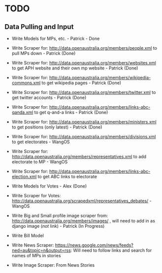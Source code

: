 TODO
====

## Data Pulling and Input ##

- Write Models for MPs, etc. - Patrick - Done
- Write Scraper for: http://data.openaustralia.org/members/people.xml to pull MPs down - Patrick (Done)
- Write Scraper for: http://data.openaustralia.org/members/websites.xml to get APH website and their own mp website - Patrick (Done)
- Write Scraper for: http://data.openaustralia.org/members/wikipedia-commons.xml to get wikipedia pages - Patrick (Done)
- Write Scraper for: http://data.openaustralia.org/members/twitter.xml to get twitter accounts - Patrick (Done)
- Write Scraper for: http://data.openaustralia.org/members/links-abc-qanda.xml to get q-and-a links - Patrick (Done)
- Write Scraper for: http://data.openaustralia.org/members/ministers.xml to get positions (only latest) - Patrick (Done)

- Write Scraper for: http://data.openaustralia.org/members/divisions.xml to get electorates - WangOS
- Write Scraper for: http://data.openaustralia.org/members/representatives.xml to add electorate to MP - WangOS
- Write Scraper for: http://data.openaustralia.org/members/links-abc-election.xml to get ABC links to electorate


- Write Models for Votes - Alex (Done)
- Write Scraper for Votes: http://data.openaustralia.org/scrapedxml/representatives_debates/ - WangOS

- Write Big and Small profile image scraper from: http://data.openaustralia.org/members/images/ , will need to add in as django image (*not* link) - Patrick (In Progress)

- Write Bill Model 

- Write News Scraper: https://news.google.com/news/feeds?ned=au&topic=n&output=rss: Will need to follow links and search for names of MPs in stories
- Write Image Scraper: From News Stories
